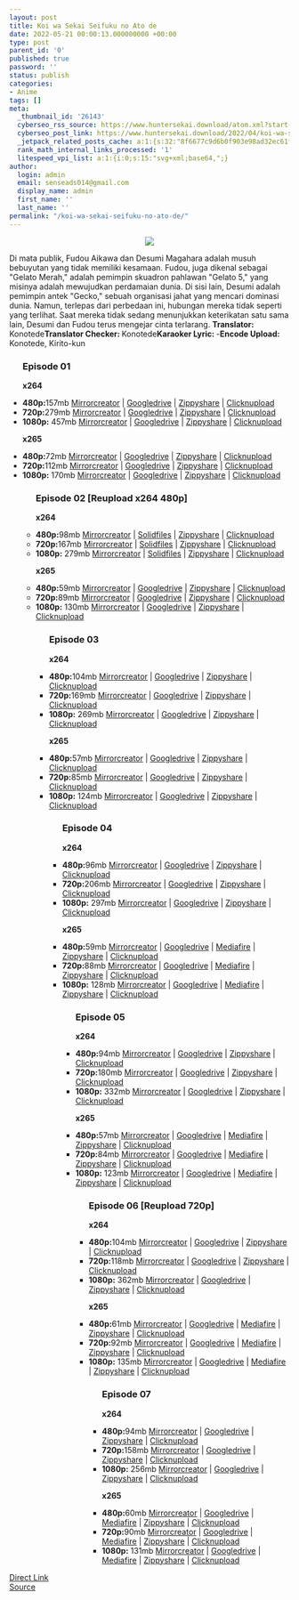 ```yaml
---
layout: post
title: Koi wa Sekai Seifuku no Ato de
date: 2022-05-21 00:00:13.000000000 +00:00
type: post
parent_id: '0'
published: true
password: ''
status: publish
categories:
- Anime
tags: []
meta:
  _thumbnail_id: '26143'
  cyberseo_rss_source: https://www.huntersekai.download/atom.xml?start-index=1
  cyberseo_post_link: https://www.huntersekai.download/2022/04/koi-wa-sekai-seifuku-no-ato-de.html
  _jetpack_related_posts_cache: a:1:{s:32:"8f6677c9d6b0f903e98ad32ec61f8deb";a:2:{s:7:"expires";i:1657562994;s:7:"payload";a:3:{i:0;a:1:{s:2:"id";i:26124;}i:1;a:1:{s:2:"id";i:27118;}i:2;a:1:{s:2:"id";i:27206;}}}}
  rank_math_internal_links_processed: '1'
  litespeed_vpi_list: a:1:{i:0;s:15:"svg+xml;base64,";}
author:
  login: admin
  email: senseads014@gmail.com
  display_name: admin
  first_name: ''
  last_name: ''
permalink: "/koi-wa-sekai-seifuku-no-ato-de/"
---
```

<p> <a class="popup" data-target="48643"></a>
<div dir="ltr" style="text-align: left;" trbidi="on">
<div class="separator" style="clear: both; text-align: center;"><a href="https://blogger.googleusercontent.com/img/b/R29vZ2xl/AVvXsEjkZd4_MpGoEUNCISCy-gzwyFbrj7jH-0HKcawrk4GBpzYIqEbC-68LW7IjV1Ux5_OJWwvq9QE1PjtmtjDuho867oCKItID4hUws_X3Gde95u-56ZdOffFXHSZ864b0WhyS724PyO0XZpS49rAP43mQpFqHkLyLqS9bNHTH-am3DnqRGBIXhH-DGX5-/s1600/120542l.jpg" imageanchor="1" style="margin-left: 1em; margin-right: 1em;"><img border="0" data-original-height="318" data-original-width="225" src="{{ site.baseurl }}/assets/2022/05/120542l.jpg" /></a></div>
<p>Di mata publik, Fudou Aikawa dan Desumi Magahara adalah musuh bebuyutan yang tidak memiliki kesamaan. Fudou, juga dikenal sebagai "Gelato Merah," adalah pemimpin skuadron pahlawan "Gelato 5," yang misinya adalah mewujudkan perdamaian dunia. Di sisi lain, Desumi adalah pemimpin antek "Gecko," sebuah organisasi jahat yang mencari dominasi dunia. Namun, terlepas dari perbedaan ini, hubungan mereka tidak seperti yang terlihat. Saat mereka tidak sedang menunjukkan keterikatan satu sama lain, Desumi dan Fudou terus mengejar cinta terlarang.<a name="more"></a>
<pekerja><b>Translator: </b><span>Konotede</span><b>Translator Checker: </b><span>Konotede</span><b>Karaoker Lyric: </b><span>-</span><b>Encode Upload: </b><span>Konotede, Kirito-kun</span></pekerja>
<div class="dl">
<ul />
<h3>Episode 01 </h3>
<p><strong>x264</strong>
<li><b>480p:</b><span id="size">157mb</span> <a href="https://semawur.com/D7IQqn8">Mirrorcreator</a> | <a href="https://cararegistrasi.com/hMdindGmbo7V">Googledrive</a> | <a href="https://cararegistrasi.com/kgfn2R7alhW">Zippyshare</a> | <a href="https://cararegistrasi.com/S3KIiXTy">Clicknupload</a></li>
<li><b>720p:</b><span id="size">279mb</span> <a href="https://cararegistrasi.com/cpcYNg">Mirrorcreator</a> | <a href="https://cararegistrasi.com/MsGplk9opkji">Googledrive</a> | <a href="https://cararegistrasi.com/JggYorj0Y">Zippyshare</a> | <a href="https://cararegistrasi.com/Zn81EvAJUi">Clicknupload</a></li>
<li><b>1080p:</b> <span id="size">457mb</span> <a href="https://cararegistrasi.com/EY3GeNiNGF">Mirrorcreator</a> | <a href="https://cararegistrasi.com/mgAGw">Googledrive</a> | <a href="https://cararegistrasi.com/P11oyo">Zippyshare</a> | <a href="https://cararegistrasi.com/aSam1">Clicknupload</a></li>
<p> <strong>x265</strong>
<li><b>480p:</b><span id="size">72mb</span> <a href="https://apk.miuiku.com/Po8FjKy7">Mirrorcreator</a> | <a href="https://apk.miuiku.com/ij44HDIQP">Googledrive</a> | <a href="https://apk.miuiku.com/zTMB5eQxMQ">Zippyshare</a> | <a href="https://apk.miuiku.com/D0hEZi9Wx">Clicknupload</a></li>
<li><b>720p:</b><span id="size">112mb</span> <a href="https://apk.miuiku.com/bMKf1giE">Mirrorcreator</a> | <a href="https://apk.miuiku.com/jOMgxibX">Googledrive</a> | <a href="https://apk.miuiku.com/xn1J7Z4fp">Zippyshare</a> | <a href="https://apk.miuiku.com/GVEXuN6OUN">Clicknupload</a></li>
<li><b>1080p:</b> <span id="size">170mb</span> <a href="https://apk.miuiku.com/CvjUOSBQ">Mirrorcreator</a> | <a href="https://apk.miuiku.com/FsDjYP6GF">Googledrive</a> | <a href="https://apk.miuiku.com/4TyZgVaus1">Zippyshare</a> | <a href="https://apk.miuiku.com/dKBu7bHYz">Clicknupload</a></li>
<ul />
<h3>Episode 02 [Reupload x264 480p]</h3>
<p><strong>x264</strong>
<li><b>480p:</b><span id="size">98mb</span> <a href="https://cararegistrasi.com/tbEYhU6Sj">Mirrorcreator</a> | <a href="https://cararegistrasi.com/941oV9D3D2">Solidfiles</a> | <a href="https://cararegistrasi.com/1TTC9">Zippyshare</a> | <a href="https://cararegistrasi.com/RYDA1CmEV">Clicknupload</a></li>
<li><b>720p:</b><span id="size">167mb</span> <a href="https://cararegistrasi.com/mA5M7GyOW">Mirrorcreator</a> | <a href="https://cararegistrasi.com/INkEfU">Solidfiles</a> | <a href="https://cararegistrasi.com/DdWoCNDW3lKo">Zippyshare</a> | <a href="https://cararegistrasi.com/54qr98Ucsp">Clicknupload</a></li>
<li><b>1080p:</b> <span id="size">279mb</span> <a href="https://semawur.com/JXaSYf8xw6Sb">Mirrorcreator</a> | <a href="https://cararegistrasi.com/XqJDpC">Solidfiles</a> | <a href="https://cararegistrasi.com/UxIU">Zippyshare</a> | <a href="https://cararegistrasi.com/OhyR0L">Clicknupload</a></li>
<p> <strong>x265</strong>
<li><b>480p:</b><span id="size">59mb</span> <a href="https://apk.miuiku.com/Wjj7v12O">Mirrorcreator</a> | <a href="https://apk.miuiku.com/Ig90DJnv1">Googledrive</a> | <a href="https://apk.miuiku.com/7ydVMxS2">Zippyshare</a> | <a href="https://apk.miuiku.com/xnvH7oezZ">Clicknupload</a></li>
<li><b>720p:</b><span id="size">89mb</span> <a href="https://apk.miuiku.com/8Yduojvti">Mirrorcreator</a> | <a href="https://apk.miuiku.com/Ig90DJnv1">Googledrive</a> | <a href="https://apk.miuiku.com/1ZVOpX1b">Zippyshare</a> | <a href="https://apk.miuiku.com/nXVPZUHzYy">Clicknupload</a></li>
<li><b>1080p:</b> <span id="size">130mb</span> <a href="https://apk.miuiku.com/czCHy7sjx">Mirrorcreator</a> | <a href="https://apk.miuiku.com/bSdr4H4X6">Googledrive</a> | <a href="https://apk.miuiku.com/QETy8Y0I5N">Zippyshare</a> | <a href="https://apk.miuiku.com/3jc0dI0p4">Clicknupload</a></li>
<ul />
<h3>Episode 03</h3>
<p><strong>x264</strong>
<li><b>480p:</b><span id="size">104mb</span> <a href="https://cararegistrasi.com/BYxj">Mirrorcreator</a> | <a href="https://cararegistrasi.com/jsyncstFuVt9">Googledrive</a> | <a href="https://cararegistrasi.com/zvF1rdmO">Zippyshare</a> | <a href="https://cararegistrasi.com/avBjGXMQcF">Clicknupload</a></li>
<li><b>720p:</b><span id="size">169mb</span> <a href="https://cararegistrasi.com/OsQ7D">Mirrorcreator</a> | <a href="https://cararegistrasi.com/cBiMv3rF1H">Googledrive</a> | <a href="https://cararegistrasi.com/OtQvAcH">Zippyshare</a> | <a href="https://cararegistrasi.com/M4QlKdd">Clicknupload</a></li>
<li><b>1080p:</b> <span id="size">269mb</span> <a href="https://cararegistrasi.com/jGTIq0TH">Mirrorcreator</a> | <a href="https://cararegistrasi.com/BeJWsKpim5F">Googledrive</a> | <a href="https://cararegistrasi.com/F97XQ80N7KLC">Zippyshare</a> | <a href="https://cararegistrasi.com/c3jcYI1E3">Clicknupload</a></li>
<p> <strong>x265</strong>
<li><b>480p:</b><span id="size">57mb</span> <a href="https://apk.miuiku.com/a8IMsnpP">Mirrorcreator</a> | <a href="https://apk.miuiku.com/FiLNxcV6">Googledrive</a> | <a href="https://apk.miuiku.com/Vlx53W2tK">Zippyshare</a> | <a href="https://apk.miuiku.com/VvnYFua4qO">Clicknupload</a></li>
<li><b>720p:</b><span id="size">85mb</span> <a href="https://apk.miuiku.com/JseNn2ev3">Mirrorcreator</a> | <a href="https://apk.miuiku.com/lxleEAKF6">Googledrive</a> | <a href="https://apk.miuiku.com/hAzgYCammW">Zippyshare</a> | <a href="https://apk.miuiku.com/rVXIznFpqf">Clicknupload</a></li>
<li><b>1080p:</b> <span id="size">124mb</span> <a href="https://apk.miuiku.com/lrgqnO9w">Mirrorcreator</a> | <a href="https://apk.miuiku.com/eaEsrAzCY">Googledrive</a> | <a href="https://apk.miuiku.com/KP3accFSF">Zippyshare</a> | <a href="https://apk.miuiku.com/T2K7feoq">Clicknupload</a></li>
<ul />
<h3>Episode 04</h3>
<p><strong>x264</strong>
<li><b>480p:</b><span id="size">96mb</span> <a href="https://cararegistrasi.com/PzZMVLyH">Mirrorcreator</a> | <a href="https://cararegistrasi.com/NsPa1">Googledrive</a> | <a href="https://cararegistrasi.com/5Qr91h6xxm4">Zippyshare</a> | <a href="https://cararegistrasi.com/e8U7As3RERg">Clicknupload</a></li>
<li><b>720p:</b><span id="size">206mb</span> <a href="https://cararegistrasi.com/WzxJqWLPbqP">Mirrorcreator</a> | <a href="https://semawur.com/2ZHYioHuYd24">Googledrive</a> | <a href="https://cararegistrasi.com/30fzOZI3Zj4">Zippyshare</a> | <a href="https://cararegistrasi.com/VBkaX">Clicknupload</a></li>
<li><b>1080p:</b> <span id="size">297mb</span> <a href="https://cararegistrasi.com/qV36jq">Mirrorcreator</a> | <a href="https://cararegistrasi.com/MlDt6mtJ0KMw">Googledrive</a> | <a href="https://cararegistrasi.com/Drx8y66PPc9">Zippyshare</a> | <a href="https://cararegistrasi.com/FfRO">Clicknupload</a></li>
<p> <strong>x265</strong>
<li><b>480p:</b><span id="size">59mb</span> <a href="https://apk.miuiku.com/26DhLiOzVq">Mirrorcreator</a> | <a href="https://apk.miuiku.com/gRe9rQnN0Q">Googledrive</a> | <a href="https://apk.miuiku.com/khk9a8RHC">Mediafire</a> | <a href="https://apk.miuiku.com/dMIZRNhF">Zippyshare</a> | <a href="https://apk.miuiku.com/8kNwG3EM2b">Clicknupload</a></li>
<li><b>720p:</b><span id="size">88mb</span> <a href="https://apk.miuiku.com/9YXORhpF">Mirrorcreator</a> | <a href="https://apk.miuiku.com/iCpWPKKt">Googledrive</a> | <a href="https://apk.miuiku.com/OQtfNRUfQM">Mediafire</a> | <a href="https://apk.miuiku.com/W2g9cZtl">Zippyshare</a> | <a href="https://apk.miuiku.com/LyEzG3eKnZ">Clicknupload</a></li>
<li><b>1080p:</b> <span id="size">128mb</span> <a href="https://apk.miuiku.com/3x45xjcne">Mirrorcreator</a> | <a href="https://apk.miuiku.com/v3FMfdiN8V">Googledrive</a> | <a href="https://apk.miuiku.com/1z66nHzo">Mediafire</a> | <a href="https://apk.miuiku.com/RZUXZUSfi">Zippyshare</a> | <a href="https://apk.miuiku.com/gQJDmddSqd">Clicknupload</a></li>
<ul />
<h3>Episode 05</h3>
<p><strong>x264</strong>
<li><b>480p:</b><span id="size">94mb</span> <a href="https://cararegistrasi.com/qbsTUliu0Z">Mirrorcreator</a> | <a href="https://cararegistrasi.com/AE4H192X5iF">Googledrive</a> | <a href="https://cararegistrasi.com/pCvmRwnqf">Zippyshare</a> | <a href="https://cararegistrasi.com/RuIQHhi0n">Clicknupload</a></li>
<li><b>720p:</b><span id="size">180mb</span> <a href="https://cararegistrasi.com/YnNBr">Mirrorcreator</a> | <a href="https://cararegistrasi.com/NFjlZTHYG">Googledrive</a> | <a href="https://cararegistrasi.com/VqXMae">Zippyshare</a> | <a href="https://cararegistrasi.com/47yscp">Clicknupload</a></li>
<li><b>1080p:</b> <span id="size">332mb</span> <a href="https://cararegistrasi.com/3VVUl3">Mirrorcreator</a> | <a href="https://cararegistrasi.com/GUDop7zs">Googledrive</a> | <a href="https://cararegistrasi.com/1DVlbdmDvgO">Zippyshare</a> | <a href="https://cararegistrasi.com/hjGQ1HK">Clicknupload</a></li>
<p> <strong>x265</strong>
<li><b>480p:</b><span id="size">57mb</span> <a href="https://apk.miuiku.com/A8AdrhHDYp">Mirrorcreator</a> | <a href="https://apk.miuiku.com/RrC4bLylUA">Googledrive</a> | <a href="https://apk.miuiku.com/ZatmkiiG">Mediafire</a> | <a href="https://apk.miuiku.com/FCmj5p7QY">Zippyshare</a> | <a href="https://apk.miuiku.com/RaqmC4QY">Clicknupload</a></li>
<li><b>720p:</b><span id="size">84mb</span> <a href="https://apk.miuiku.com/3evz6xYqij">Mirrorcreator</a> | <a href="https://apk.miuiku.com/40zFx1n4b">Googledrive</a> | <a href="https://apk.miuiku.com/Po5SkhTd">Mediafire</a> | <a href="https://apk.miuiku.com/8cFvDcLr2">Zippyshare</a> | <a href="https://apk.miuiku.com/fFcaZylS">Clicknupload</a></li>
<li><b>1080p:</b> <span id="size">123mb</span> <a href="https://apk.miuiku.com/o6utY6bV2O">Mirrorcreator</a> | <a href="https://apk.miuiku.com/agxp9XFqmD">Googledrive</a> | <a href="https://apk.miuiku.com/3ymEfC1F">Mediafire</a> | <a href="https://apk.miuiku.com/pZ0X61UkR">Zippyshare</a> | <a href="https://apk.miuiku.com/M44Uzklu">Clicknupload</a></li>
<ul />
<h3>Episode 06 [Reupload 720p]</h3>
<p><strong>x264</strong>
<li><b>480p:</b><span id="size">104mb</span> <a href="https://cararegistrasi.com/12Ze18e">Mirrorcreator</a> | <a href="https://cararegistrasi.com/TK9xHu">Googledrive</a> | <a href="https://cararegistrasi.com/m46uOCLY">Zippyshare</a> | <a href="https://cararegistrasi.com/doyDHzPRk53">Clicknupload</a></li>
<li><b>720p:</b><span id="size">118mb</span> <a href="https://mir.cr/0DMFEYQP">Mirrorcreator</a> | <a href="https://drive.google.com/file/d/1aOgqjehgDty3w4EK5YECOtdqf0ip2D7K/view?usp=sharing">Googledrive</a> | <a href="https://www98.zippyshare.com/v/pl2Yt4xN/file.html">Zippyshare</a> | <a href="https://clicknupload.cc/ssl9l4rbwdq6">Clicknupload</a></li>
<li><b>1080p:</b> <span id="size">362mb</span> <a href="https://cararegistrasi.com/K9K8nQ63">Mirrorcreator</a> | <a href="https://cararegistrasi.com/Bd1qViYpjE">Googledrive</a> | <a href="https://cararegistrasi.com/gE1D">Zippyshare</a> | <a href="https://cararegistrasi.com/Qf2hwFI3">Clicknupload</a></li>
<p> <strong>x265</strong>
<li><b>480p:</b><span id="size">61mb</span> <a href="https://apk.miuiku.com/NOAmNTBeTF">Mirrorcreator</a> | <a href="https://apk.miuiku.com/z6W3YaEG">Googledrive</a> | <a href="https://apk.miuiku.com/uEhcqJJRa">Mediafire</a> | <a href="https://apk.miuiku.com/fegqX3WehU">Zippyshare</a> | <a href="https://apk.miuiku.com/pK0cvKEd">Clicknupload</a></li>
<li><b>720p:</b><span id="size">92mb</span> <a href="https://apk.miuiku.com/Nk84EU5sdi">Mirrorcreator</a> | <a href="https://apk.miuiku.com/4sVKtMnjGw">Googledrive</a> | <a href="https://apk.miuiku.com/C02hYD1l">Mediafire</a> | <a href="https://apk.miuiku.com/edcCB5DVdw">Zippyshare</a> | <a href="https://apk.miuiku.com/J03JhP971">Clicknupload</a></li>
<li><b>1080p:</b> <span id="size">135mb</span> <a href="https://apk.miuiku.com/mP6kiYg3">Mirrorcreator</a> | <a href="https://apk.miuiku.com/XVvO9011g">Googledrive</a> | <a href="https://apk.miuiku.com/PphOjlxSR">Mediafire</a> | <a href="https://apk.miuiku.com/nMzI4uTu">Zippyshare</a> | <a href="https://apk.miuiku.com/7rXhSLxy">Clicknupload</a></li>
<ul />
<h3>Episode 07</h3>
<p><strong>x264</strong>
<li><b>480p:</b><span id="size">94mb</span> <a href="https://cararegistrasi.com/8exy">Mirrorcreator</a> | <a href="https://cararegistrasi.com/tNDseWV">Googledrive</a> | <a href="https://cararegistrasi.com/86mYUE">Zippyshare</a> | <a href="https://cararegistrasi.com/eL5cRs1">Clicknupload</a></li>
<li><b>720p:</b><span id="size">158mb</span> <a href="https://cararegistrasi.com/3w5f5">Mirrorcreator</a> | <a href="https://cararegistrasi.com/V8i7">Googledrive</a> | <a href="https://cararegistrasi.com/5V4BfhU">Zippyshare</a> | <a href="#">Clicknupload</a></li>
<li><b>1080p:</b> <span id="size">256mb</span> <a href="https://cararegistrasi.com/zuAO">Mirrorcreator</a> | <a href="https://cararegistrasi.com/rGhMr">Googledrive</a> | <a href="https://cararegistrasi.com/jqMnrvIxVa">Zippyshare</a> | <a href="https://cararegistrasi.com/kyczIN41Q6">Clicknupload</a></li>
<p> <strong>x265</strong>
<li><b>480p:</b><span id="size">60mb</span> <a href="https://apk.miuiku.com/qriYSff1">Mirrorcreator</a> | <a href="https://apk.miuiku.com/DK3sa6d5V">Googledrive</a> | <a href="https://apk.miuiku.com/IkqiDxDx">Mediafire</a> | <a href="https://apk.miuiku.com/8zYPsgwM">Zippyshare</a> | <a href="https://apk.miuiku.com/RhdidHKYIp">Clicknupload</a></li>
<li><b>720p:</b><span id="size">90mb</span> <a href="https://apk.miuiku.com/UkrYpi9xlV">Mirrorcreator</a> | <a href="https://apk.miuiku.com/x6dIxZsv4w">Googledrive</a> | <a href="https://apk.miuiku.com/ByupNE5MIk">Mediafire</a> | <a href="https://apk.miuiku.com/pDktfvzJ6">Zippyshare</a> | <a href="https://apk.miuiku.com/9mMPKn5kpN">Clicknupload</a></li>
<li><b>1080p:</b> <span id="size">131mb</span> <a href="https://apk.miuiku.com/bUCAyJrEj">Mirrorcreator</a> | <a href="https://apk.miuiku.com/h2ksgmIrV6">Googledrive</a> | <a href="https://apk.miuiku.com/GJVrAJO1c">Mediafire</a> | <a href="https://apk.miuiku.com/evHMEPaLiI">Zippyshare</a> | <a href="https://apk.miuiku.com/vKqGOlkN">Clicknupload</a></li>
</div>
</div>
<link rel="stylesheet" href="https://cdnjs.cloudflare.com/ajax/libs/font-awesome/4.7.0/css/font-awesome.min.css" />
<div class="divbtn"> <a href="https://handymansurrender.com/fihup8buzv?key=94550f7ce39444073321dde3b8782f97" class="btn"><i class="fa fa-download"></i> Direct Link</a> <br /><a href="https://www.huntersekai.download/2022/04/koi-wa-sekai-seifuku-no-ato-de.html">Source</a> </div>
